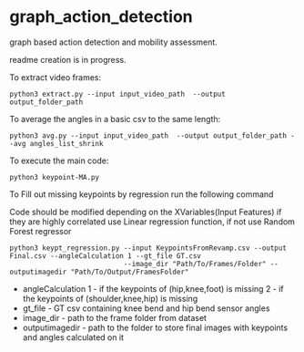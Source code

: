 # graph_action_detection
graph based action detection and mobility assessment.

readme creation is in progress.

To extract video frames:
```
python3 extract.py --input input_video_path  --output output_folder_path
```
To average the angles in a basic csv to the same length:
```
python3 avg.py --input input_video_path  --output output_folder_path --avg angles_list_shrink
```

To execute the main code:
```
python3 keypoint-MA.py
```

To Fill out missing keypoints by regression run the following command

Code should be modified depending on the XVariables(Input Features) if they are highly correlated use Linear regression function, if not use Random Forest regressor
```
python3 keypt_regression.py --input KeypointsFromRevamp.csv --output Final.csv --angleCalculation 1 --gt_file GT.csv 
                            --image_dir "Path/To/Frames/Folder" --outputimagedir "Path/To/Output/FramesFolder"

```

* angleCalculation 
1 - if the keypoints of (hip,knee,foot) is missing 
2 - if the keypoints of (shoulder,knee,hip) is missing
* gt_file - GT csv containing knee bend and hip bend sensor angles 
* image_dir - path to the frame folder from dataset
* outputimagedir - path to the folder to store final images with keypoints and angles calculated on it
  
